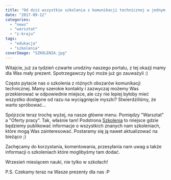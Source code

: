 ```yaml
---
title: "Od dziś wszystkie szkolenia z komunikacji technicznej w jednym miejscu!"
date: "2017-09-12"
categories: 
  - "news"
  - "warsztat"
  - "z-kraju"
tags: 
  - "edukacja"
  - "szkolenia"
coverImage: "SZKOLENIA.jpg"
---
```


Witajcie, już za tydzień czwarte urodziny naszego portalu, z tej okazji mamy dla Was mały prezent. Spotrzegawczy być może już go zauważyli :)

Często pytacie nas o szkolenia z różnych obszarów komunikacji technicznej. Mamy szerokie kontakty i zazwyczaj możemy Was przekierować w odpowiednie miejsce, ale czy nie lepiej byłoby mieć wszystko dostępne od razu na wyciągnięcie myszki? Stwierdziliśmy, że warto spróbować...

Spójrzcie teraz trochę wyżej, na nasze główne menu. Pomiędzy "Warsztat" a "Oferty pracy". Tak, właśnie tam! Podstrona [Szkolenia](http://techwriter.pl/szkolenia/) to miejsce gdzie będziemy publikować informacje o wszystkich znanych nam szkoleniach, które mogą Was zainteresować. Postaramy się ją nawet aktualizować na bieżąco ;)

Zachęcamy do korzystania, komentowania, przesyłania nam uwag a także informacji o szkoleniach które moglibyśmy tam dodać.

Wrzesień miesiącem nauki, nie tylko w szkołach!

P.S. Czekamy teraz na Wasze prezenty dla nas :P
